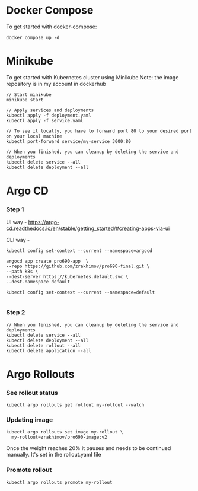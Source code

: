 # Docker Compose

To get started with docker-compose:

`docker compose up -d`

# Minikube

To get started with Kubernetes cluster using Minikube
Note: the image repository is in my account in dockerhub

```
// Start minikube 
minikube start

// Apply services and deployments
kubectl apply -f deployment.yaml
kubectl apply -f service.yaml

// To see it locally, you have to forward port 80 to your desired port on your local machine
kubectl port-forward service/my-service 3000:80

// When you finished, you can cleanup by deleting the service and deployments
kubectl delete service --all
kubectl delete deployment --all      

```


# Argo CD


### Step 1
UI way - 
https://argo-cd.readthedocs.io/en/stable/getting_started/#creating-apps-via-ui

CLI way -
```
kubectl config set-context --current --namespace=argocd

argocd app create pro690-app  \
--repo https://github.com/zrakhimov/pro690-final.git \
--path k8s \
--dest-server https://kubernetes.default.svc \
--dest-namespace default

kubectl config set-context --current --namespace=default


```


### Step 2
```
// When you finished, you can cleanup by deleting the service and deployments
kubectl delete service --all
kubectl delete deployment --all
kubectl delete rollout --all
kubectl delete application --all 
```

# Argo Rollouts

### See rollout status
```
kubectl argo rollouts get rollout my-rollout --watch
```
### Updating image
```
kubectl argo rollouts set image my-rollout \
  my-rollout=zrakhimov/pro690-image:v2
```
Once the weight reaches 20% it pauses and needs to be continued manually. It's set in the rollout.yaml file

### Promote rollout

```
kubectl argo rollouts promote my-rollout

```
